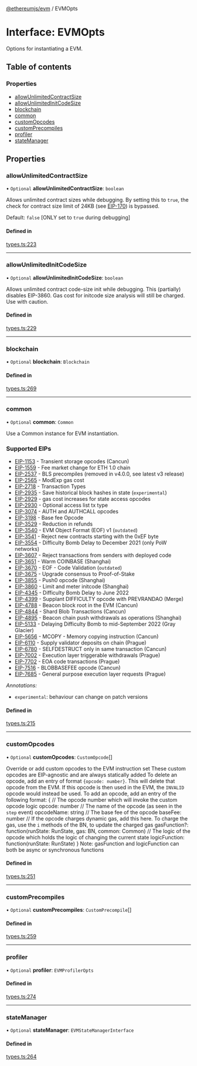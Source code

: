[@ethereumjs/evm](../README.md) / EVMOpts

# Interface: EVMOpts

Options for instantiating a EVM.

## Table of contents

### Properties

- [allowUnlimitedContractSize](EVMOpts.md#allowunlimitedcontractsize)
- [allowUnlimitedInitCodeSize](EVMOpts.md#allowunlimitedinitcodesize)
- [blockchain](EVMOpts.md#blockchain)
- [common](EVMOpts.md#common)
- [customOpcodes](EVMOpts.md#customopcodes)
- [customPrecompiles](EVMOpts.md#customprecompiles)
- [profiler](EVMOpts.md#profiler)
- [stateManager](EVMOpts.md#statemanager)

## Properties

### allowUnlimitedContractSize

• `Optional` **allowUnlimitedContractSize**: `boolean`

Allows unlimited contract sizes while debugging. By setting this to `true`, the check for
contract size limit of 24KB (see [EIP-170](https://git.io/vxZkK)) is bypassed.

Default: `false` [ONLY set to `true` during debugging]

#### Defined in

[types.ts:223](https://github.com/ethereumjs/ethereumjs-monorepo/blob/master/packages/evm/src/types.ts#L223)

___

### allowUnlimitedInitCodeSize

• `Optional` **allowUnlimitedInitCodeSize**: `boolean`

Allows unlimited contract code-size init while debugging. This (partially) disables EIP-3860.
Gas cost for initcode size analysis will still be charged. Use with caution.

#### Defined in

[types.ts:229](https://github.com/ethereumjs/ethereumjs-monorepo/blob/master/packages/evm/src/types.ts#L229)

___

### blockchain

• `Optional` **blockchain**: `Blockchain`

#### Defined in

[types.ts:269](https://github.com/ethereumjs/ethereumjs-monorepo/blob/master/packages/evm/src/types.ts#L269)

___

### common

• `Optional` **common**: `Common`

Use a Common instance for EVM instantiation.

### Supported EIPs

- [EIP-1153](https://eips.ethereum.org/EIPS/eip-1153) - Transient storage opcodes (Cancun)
- [EIP-1559](https://eips.ethereum.org/EIPS/eip-1559) - Fee market change for ETH 1.0 chain
- [EIP-2537](https://eips.ethereum.org/EIPS/eip-2537) - BLS precompiles (removed in v4.0.0, see latest v3 release)
- [EIP-2565](https://eips.ethereum.org/EIPS/eip-2565) - ModExp gas cost
- [EIP-2718](https://eips.ethereum.org/EIPS/eip-2565) - Transaction Types
- [EIP-2935](https://eips.ethereum.org/EIPS/eip-2935) - Save historical block hashes in state (`experimental`)
- [EIP-2929](https://eips.ethereum.org/EIPS/eip-2929) - gas cost increases for state access opcodes
- [EIP-2930](https://eips.ethereum.org/EIPS/eip-2930) - Optional access list tx type
- [EIP-3074](https://eips.ethereum.org/EIPS/eip-3074) - AUTH and AUTHCALL opcodes
- [EIP-3198](https://eips.ethereum.org/EIPS/eip-3198) - Base fee Opcode
- [EIP-3529](https://eips.ethereum.org/EIPS/eip-3529) - Reduction in refunds
- [EIP-3540](https://eips.ethereum.org/EIPS/eip-3541) - EVM Object Format (EOF) v1 (`outdated`)
- [EIP-3541](https://eips.ethereum.org/EIPS/eip-3541) - Reject new contracts starting with the 0xEF byte
- [EIP-3554](https://eips.ethereum.org/EIPS/eip-3554) - Difficulty Bomb Delay to December 2021 (only PoW networks)
- [EIP-3607](https://eips.ethereum.org/EIPS/eip-3607) - Reject transactions from senders with deployed code
- [EIP-3651](https://eips.ethereum.org/EIPS/eip-3651) - Warm COINBASE (Shanghai)
- [EIP-3670](https://eips.ethereum.org/EIPS/eip-3670) - EOF - Code Validation (`outdated`)
- [EIP-3675](https://eips.ethereum.org/EIPS/eip-3675) - Upgrade consensus to Proof-of-Stake
- [EIP-3855](https://eips.ethereum.org/EIPS/eip-3855) - Push0 opcode (Shanghai)
- [EIP-3860](https://eips.ethereum.org/EIPS/eip-3860) - Limit and meter initcode (Shanghai)
- [EIP-4345](https://eips.ethereum.org/EIPS/eip-4345) - Difficulty Bomb Delay to June 2022
- [EIP-4399](https://eips.ethereum.org/EIPS/eip-4399) - Supplant DIFFICULTY opcode with PREVRANDAO (Merge)
- [EIP-4788](https://eips.ethereum.org/EIPS/eip-4788) - Beacon block root in the EVM (Cancun)
- [EIP-4844](https://eips.ethereum.org/EIPS/eip-4844) - Shard Blob Transactions (Cancun)
- [EIP-4895](https://eips.ethereum.org/EIPS/eip-4895) - Beacon chain push withdrawals as operations (Shanghai)
- [EIP-5133](https://eips.ethereum.org/EIPS/eip-5133) - Delaying Difficulty Bomb to mid-September 2022 (Gray Glacier)
- [EIP-5656](https://eips.ethereum.org/EIPS/eip-5656) - MCOPY - Memory copying instruction (Cancun)
- [EIP-6110](https://eips.ethereum.org/EIPS/eip-5656) - Supply validator deposits on chain (Prague)
- [EIP-6780](https://eips.ethereum.org/EIPS/eip-6780) - SELFDESTRUCT only in same transaction (Cancun)
- [EIP-7002](https://eips.ethereum.org/EIPS/eip-7002) - Execution layer triggerable withdrawals (Prague)
- [EIP-7702](https://eips.ethereum.org/EIPS/eip-7702) - EOA code transactions (Prague)
- [EIP-7516](https://eips.ethereum.org/EIPS/eip-7516) - BLOBBASEFEE opcode (Cancun)
- [EIP-7685](https://eips.ethereum.org/EIPS/eip-7685) - General purpose execution layer requests (Prague)

*Annotations:*

- `experimental`: behaviour can change on patch versions

#### Defined in

[types.ts:215](https://github.com/ethereumjs/ethereumjs-monorepo/blob/master/packages/evm/src/types.ts#L215)

___

### customOpcodes

• `Optional` **customOpcodes**: `CustomOpcode`[]

Override or add custom opcodes to the EVM instruction set
These custom opcodes are EIP-agnostic and are always statically added
To delete an opcode, add an entry of format `{opcode: number}`. This will delete that opcode from the EVM.
If this opcode is then used in the EVM, the `INVALID` opcode would instead be used.
To add an opcode, add an entry of the following format:
{
   // The opcode number which will invoke the custom opcode logic
   opcode: number
   // The name of the opcode (as seen in the `step` event)
   opcodeName: string
   // The base fee of the opcode
   baseFee: number
   // If the opcode charges dynamic gas, add this here. To charge the gas, use the `i` methods of the BN, to update the charged gas
   gasFunction?: function(runState: RunState, gas: BN, common: Common)
   // The logic of the opcode which holds the logic of changing the current state
   logicFunction: function(runState: RunState)
}
Note: gasFunction and logicFunction can both be async or synchronous functions

#### Defined in

[types.ts:251](https://github.com/ethereumjs/ethereumjs-monorepo/blob/master/packages/evm/src/types.ts#L251)

___

### customPrecompiles

• `Optional` **customPrecompiles**: `CustomPrecompile`[]

#### Defined in

[types.ts:259](https://github.com/ethereumjs/ethereumjs-monorepo/blob/master/packages/evm/src/types.ts#L259)

___

### profiler

• `Optional` **profiler**: `EVMProfilerOpts`

#### Defined in

[types.ts:274](https://github.com/ethereumjs/ethereumjs-monorepo/blob/master/packages/evm/src/types.ts#L274)

___

### stateManager

• `Optional` **stateManager**: `EVMStateManagerInterface`

#### Defined in

[types.ts:264](https://github.com/ethereumjs/ethereumjs-monorepo/blob/master/packages/evm/src/types.ts#L264)
